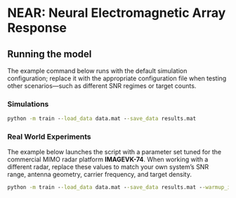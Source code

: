 # NEAR: Neural Electromagnetic Array Response

## Running the model
The example command below runs with the default simulation configuration; replace it with the appropriate configuration file when testing other scenarios—such as different SNR regimes or target counts.
### Simulations
```cmd
python -m train --load_data data.mat --save_data results.mat
```
### Real World Experiments
The example below launches the script with a parameter set tuned for the commercial MIMO radar platform **IMAGEVK-74**. When working with a different radar, replace these values to match your own system’s SNR range, antenna geometry, carrier frequency, and target density.
```cmd
python -m train --load_data data.mat --save_data results.mat --warmup_iter 10000 --adaption_iter 50000 --change_lr_iter 45000 --k_max 4 --lam 1
```
